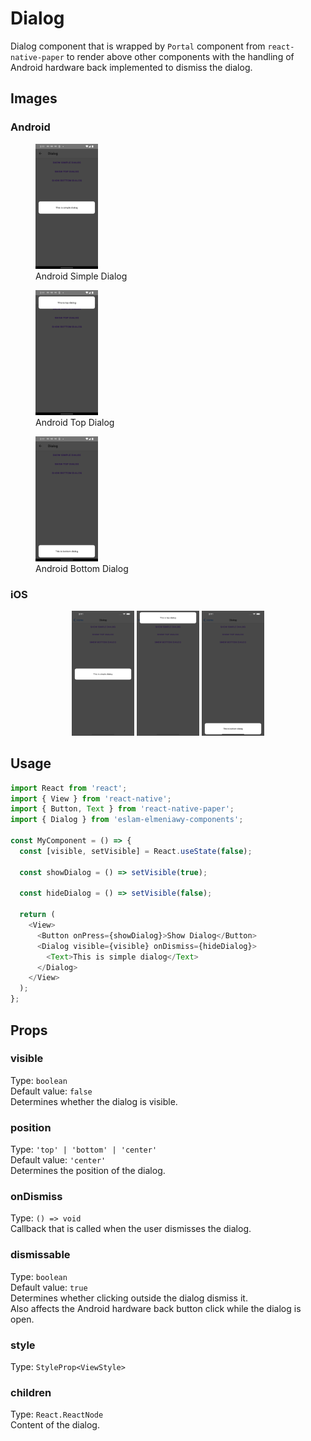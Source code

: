 # Dialog

Dialog component that is wrapped by `Portal` component from `react-native-paper` to render above other components with the handling of Android hardware back implemented to dismiss the dialog.

## Images

### Android

<p float="left">
  <figure width="32%">
      <img src="/assets/images/android-simple-dialog.png" width="100" height="200" alt="Android Simple Dialog">
      <figcaption>Android Simple Dialog</figcaption>
  </figure>
  <figure width="32%">
      <img src="/assets/images/android-top-dialog.png" width="100" height="200" alt="Android Top Dialog">
      <figcaption>Android Top Dialog</figcaption>
  </figure>
  <figure width="32%">
      <img src="/assets/images/android-bottom-dialog.png" width="100" height="200" alt="Android Bottom Dialog">
      <figcaption>Android Bottom Dialog</figcaption>
  </figure>
</p>

### iOS

<p align="middle">
  <img src="/assets/images/ios-simple-dialog.png" width="100" height="200" alt="iOS Simple Dialog">
  <img src="/assets/images/ios-top-dialog.png" width="100" height="200" alt="iOS Top Dialog">
  <img src="/assets/images/ios-bottom-dialog.png" width="100" height="200" alt="iOS Bottom Dialog">
</p>

## Usage

```js
import React from 'react';
import { View } from 'react-native';
import { Button, Text } from 'react-native-paper';
import { Dialog } from 'eslam-elmeniawy-components';

const MyComponent = () => {
  const [visible, setVisible] = React.useState(false);

  const showDialog = () => setVisible(true);

  const hideDialog = () => setVisible(false);

  return (
    <View>
      <Button onPress={showDialog}>Show Dialog</Button>
      <Dialog visible={visible} onDismiss={hideDialog}>
        <Text>This is simple dialog</Text>
      </Dialog>
    </View>
  );
};
```

## Props

### visible

Type: `boolean`  
Default value: `false`  
Determines whether the dialog is visible.

### position

Type: `'top' | 'bottom' | 'center'`  
Default value: `'center'`  
Determines the position of the dialog.

### onDismiss

Type: `() => void`  
Callback that is called when the user dismisses the dialog.

### dismissable

Type: `boolean`  
Default value: `true`  
Determines whether clicking outside the dialog dismiss it.  
Also affects the Android hardware back button click while the dialog is open.

### style

Type: `StyleProp<ViewStyle>`

### children

Type: `React.ReactNode`  
Content of the dialog.
